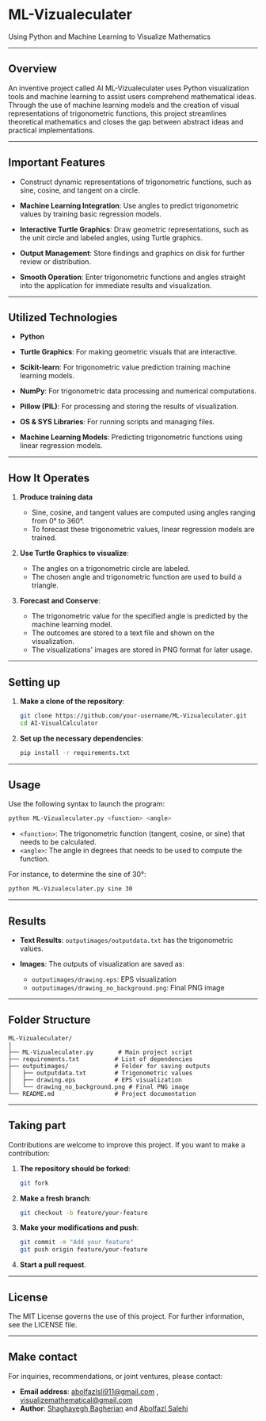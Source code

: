 # ML-Vizualeculater

Using Python and Machine Learning to Visualize Mathematics

---

## Overview

An inventive project called AI ML-Vizualeculater uses Python visualization tools and machine learning to assist users comprehend mathematical ideas. Through the use of machine learning models and the creation of visual representations of trigonometric functions, this project streamlines theoretical mathematics and closes the gap between abstract ideas and practical implementations.

---

## Important Features

- Construct dynamic representations of trigonometric functions, such as sine, cosine, and tangent on a circle.

- **Machine Learning Integration**: Use angles to predict trigonometric values by training basic regression models.

- **Interactive Turtle Graphics**: Draw geometric representations, such as the unit circle and labeled angles, using Turtle graphics.

- **Output Management**: Store findings and graphics on disk for further review or distribution.

- **Smooth Operation**: Enter trigonometric functions and angles straight into the application for immediate results and visualization.

---

## Utilized Technologies

- **Python**

- **Turtle Graphics**: For making geometric visuals that are interactive.

- **Scikit-learn**: For trigonometric value prediction training machine learning models.

- **NumPy**: For trigonometric data processing and numerical computations.

- **Pillow (PIL)**: For processing and storing the results of visualization.

- **OS & SYS Libraries**: For running scripts and managing files.

- **Machine Learning Models**: Predicting trigonometric functions using linear regression models.

---

## How It Operates

1. **Produce training data**

   - Sine, cosine, and tangent values are computed using angles ranging from 0° to 360°.
   - To forecast these trigonometric values, linear regression models are trained.

2. **Use Turtle Graphics to visualize**:

   - The angles on a trigonometric circle are labeled.
   - The chosen angle and trigonometric function are used to build a triangle.

3. **Forecast and Conserve**:

   - The trigonometric value for the specified angle is predicted by the machine learning model.
   - The outcomes are stored to a text file and shown on the visualization.
   - The visualizations' images are stored in PNG format for later usage.

---

## Setting up

1. **Make a clone of the repository**:

   ```bash
   git clone https://github.com/your-username/ML-Vizualeculater.git
   cd AI-VisualCalculator
   ```

2. **Set up the necessary dependencies**:

   ```bash
   pip install -r requirements.txt
   ```

---

## Usage

Use the following syntax to launch the program:

```bash
python ML-Vizualeculater.py <function> <angle>
```

- `<function>`: The trigonometric function (tangent, cosine, or sine) that needs to be calculated.
- `<angle>`: The angle in degrees that needs to be used to compute the function.

For instance, to determine the sine of 30°:

```bash
python ML-Vizualeculater.py sine 30
```

---

## Results

- **Text Results**: `outputimages/outputdata.txt` has the trigonometric values.

- **Images**: The outputs of visualization are saved as:
  - `outputimages/drawing.eps`: EPS visualization
  - `outputimages/drawing_no_background.png`: Final PNG image

---

## Folder Structure

```
ML-Vizualeculater/
│
├── ML-Vizualeculater.py       # Main project script
├── requirements.txt          # List of dependencies
├── outputimages/             # Folder for saving outputs
│   ├── outputdata.txt        # Trigonometric values
│   ├── drawing.eps           # EPS visualization
│   └── drawing_no_background.png # Final PNG image
└── README.md                 # Project documentation
```

---

## Taking part

Contributions are welcome to improve this project. If you want to make a contribution:

1. **The repository should be forked**:

   ```bash
   git fork
   ```

2. **Make a fresh branch**:

   ```bash
   git checkout -b feature/your-feature
   ```

3. **Make your modifications and push**:

   ```bash
   git commit -m "Add your feature"
   git push origin feature/your-feature
   ```

4. **Start a pull request**.

---

## License

The MIT License governs the use of this project. For further information, see the LICENSE file.

---

## Make contact

For inquiries, recommendations, or joint ventures, please contact:

- **Email address**: abolfazlsli911@gmail.com , visualizemathematical@gmail.com
- **Author**: <a href="https://github.com/shaqayeq-B" target="_blank">Shaghayegh Bagherian</a> and <a href="https://github.com/abolfazlsli/" target="_blank">Abolfazl Salehi</a>
